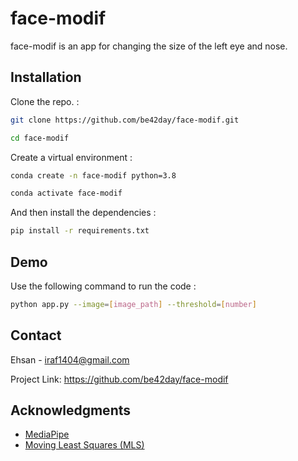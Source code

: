 # face-modif

face-modif is an app for changing the size of the left eye and nose.

## Installation

Clone the repo. :

```bash
git clone https://github.com/be42day/face-modif.git
```

```bash
cd face-modif
```

Create a virtual environment :

```bash
conda create -n face-modif python=3.8
```

```bash
conda activate face-modif
```

And then install the dependencies :

```bash
pip install -r requirements.txt
```
## Demo

Use the following command to run the code :

```bash
python app.py --image=[image_path] --threshold=[number]
```
## Contact

Ehsan - iraf1404@gmail.com

Project Link: https://github.com/be42day/face-modif

## Acknowledgments

* [MediaPipe](https://mediapipe.dev/)
* [Moving Least Squares (MLS)](https://github.com/Jarvis73/Moving-Least-Squares)

